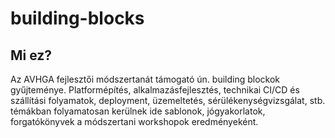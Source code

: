 # building-blocks

## Mi ez?

Az AVHGA fejlesztői módszertanát támogató ún. building blockok gyűjteménye. Platformépítés, alkalmazásfejlesztés, technikai CI/CD és szállítási folyamatok, deployment, üzemeltetés, sérülékenységvizsgálat, stb. témákban folyamatosan kerülnek ide sablonok, jógyakorlatok, forgatókönyvek a módszertani workshopok eredményeként.
